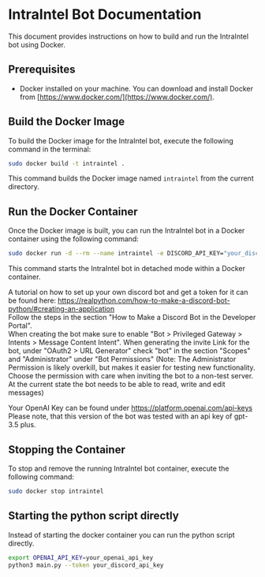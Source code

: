 # IntraIntel Bot Documentation

This document provides instructions on how to build and run the IntraIntel bot using Docker.

## Prerequisites

- Docker installed on your machine. You can download and install Docker from [https://www.docker.com/](https://www.docker.com/).

## Build the Docker Image

To build the Docker image for the IntraIntel bot, execute the following command in the terminal:

```bash
sudo docker build -t intraintel .
```

This command builds the Docker image named `intraintel` from the current directory.

## Run the Docker Container

Once the Docker image is built, you can run the IntraIntel bot in a Docker container using the following command:

```bash
sudo docker run -d --rm --name intraintel -e DISCORD_API_KEY="your_discord_api_key" -e OPENAI_API_KEY="your_openai_api_key" intraintel:latest
```
This command starts the IntraIntel bot in detached mode within a Docker container.

A tutorial on how to set up your own discord bot and get a token for it can be found here: https://realpython.com/how-to-make-a-discord-bot-python/#creating-an-application <br>
Follow the steps in the section "How to Make a Discord Bot in the Developer Portal". <br>
When creating the bot make sure to enable "Bot > Privileged Gateway > Intents > Message Content Intent".
When generating the invite Link for the bot, under "OAuth2 > URL Generator" check "bot" in the section "Scopes" and "Administrator" under "Bot Permissions"
(Note: The Administrator Permission is likely overkill, but makes it easier for testing new functionality. Choose the permission with care when inviting the bot to a non-test server. At the current state the bot needs to be able to read, write and edit messages)

Your OpenAI Key can be found under https://platform.openai.com/api-keys <br>
Please note, that this version of the bot was tested with an api key of gpt-3.5 plus.

## Stopping the Container

To stop and remove the running IntraIntel bot container, execute the following command:

```bash
sudo docker stop intraintel
```

## Starting the python script directly
Instead of starting the docker container you can run the python script directly.
```bash
export OPENAI_API_KEY=your_openai_api_key
python3 main.py --token your_discord_api_key
```